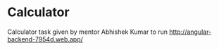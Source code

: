 # Calculator
Calculator task given by mentor Abhishek Kumar
to run 
  http://angular-backend-7954d.web.app/
